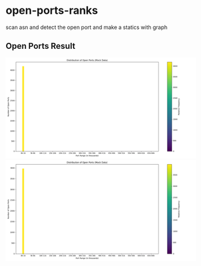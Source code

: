 
# open-ports-ranks
scan asn and detect the open port and make a statics with graph
## Open Ports Result    

![port_distribution_asn906_80.png](ports_results/906/port_distribution_asn906_80.png)
![port_distribution_asn906_443.png](ports_results/906/port_distribution_asn906_443.png)